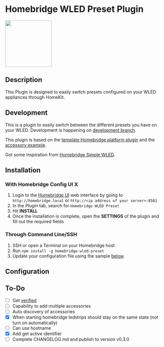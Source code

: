# Homebridge WLED Preset Plugin

<img src="https://github.com/goodshort/homebridge-wled-preset/blob/master/WIP.png" width="150">

## Description

This Plugin is designed to easily switch presets configured on your WLED appliances through HomeKit.

## Development

This is a plugin to easily switch between the different presets you have on your WLED. Development is happening on [development branch](https://github.com/goodshort/homebridge-wled-preset/tree/development).

This plugin is based on the [template Homebridge platform plugin](https://github.com/homebridge/homebridge-plugin-template/) and the [accessory example](https://github.com/homebridge/homebridge-examples/tree/master/accessory-example-typescript).

Got some inspiration from [Homebridge Simple WLED](https://github.com/jstrausd/homebridge-simple-wled).

## Installation

### With Homebridge Config UI X

1. Login to the [Homebridge UI](https://github.com/oznu/homebridge-config-ui-x) web interface by going to `http://homebridge.local` or `http://<ip address of your server>:8581` 
2. In the *Plugin* tab, search for `Homebridge WLED Preset`
3. Hit **INSTALL**
4. Once the installation is complete, open the **SETTINGS** of the plugin and fill out the required fields

### Through Command Line/SSH

1. SSH or open a Terminal on your Homebridge host
2. Run `npm install -g homebridge-wled-preset`
3. Update your configuration file using the sample [below](README.md#Configuration).

## Configuration

## To-Do
- [ ] Get [verified](https://github.com/homebridge/verified)
- [ ] Capability to add multiple accessories
- [ ] Auto discovery of accessories
- [X] When starting homebridge ledstrips should stay on the same state (not turn on automatically)
- [ ] Can use hostname
- [X] Add get active identifier
- [ ] Complete CHANGELOG.md and publish to version v0.3.0